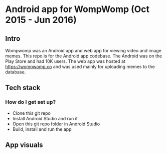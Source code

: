 # Android app for WompWomp (Oct 2015 - Jun 2016)

## Intro
Wompwomp was an Android app and web app for viewing video and image memes. This repo is for the Android app codebase. The Android was on the Play Store and had 10K users. The web app was hosted at https://wompwomp.co and was used mainly for uploading memes to the database.

## Tech stack


### How do I get set up? ###
* Clone this git repo
* Install Android Studio and run it
* Open this git repo folder in Android Studio
* Build, install and run the app

## App visuals
